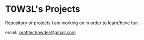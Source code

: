 # T0W3L's Projects

Repository of projects I am working on in order to learn/heve fun.


email: seattlechowder@gmail.com